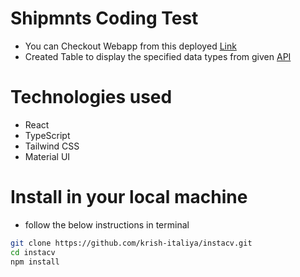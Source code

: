 # Shipmnts Coding Test
  - You can Checkout Webapp from this deployed <a href="https://main--shipmnts-test.netlify.app/">Link</a>
  - Created Table to display the specified data types from given <a href="https://run.mocky.io/v3/69f60a58-3a36-48c5-a9cf-b100b015950c">API</a> 

# Technologies used
- React
- TypeScript
- Tailwind CSS
- Material UI

# Install in your local machine 
 - follow the below instructions in terminal
  ```bash
  git clone https://github.com/krish-italiya/instacv.git
  cd instacv
  npm install
